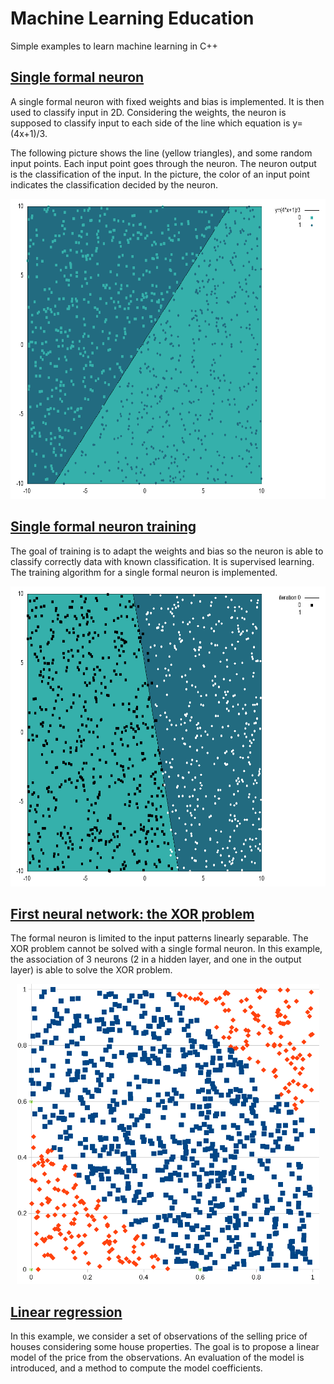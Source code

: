 # Machine Learning Education
Simple examples to learn machine learning in C++

## [Single formal neuron](SingleFormalNeuron/main.cpp)
A single formal neuron with fixed weights and bias is implemented. It is then used to classify input in 2D. Considering the weights, the neuron is supposed to classify input to each side of the line which equation is y=(4x+1)/3.

The following picture shows the line (yellow triangles), and some random input points. Each input point goes through the neuron. The neuron output is the classification of the input. In the picture, the color of an input point indicates the classification decided by the neuron.

<p align="center">
<img src="SingleFormalNeuron/single_formal_neuron_classification.png" height="480"/>
</p>

## [Single formal neuron training](SingleFormalNeuronTraining/main.cpp)
The goal of training is to adapt the weights and bias so the neuron is able to classify correctly data with known classification. It is supervised learning. The training algorithm for a single formal neuron is implemented.

<p align="center">
<img src="SingleFormalNeuronTraining/neuron_training.gif" height="480"/>
</p>

## [First neural network: the XOR problem](XORNeuralNetwork/main.cpp)
The formal neuron is limited to the input patterns linearly separable. The XOR problem cannot be solved with a single formal neuron. In this example, the association of 3 neurons (2 in a hidden layer, and one in the output layer) is able to solve the XOR problem.

<p align="center">
<img src="XORNeuralNetwork/XOR_classification.PNG" height="480"/>
</p>

## [Linear regression](LinearRegression/main.cpp)
In this example, we consider a set of observations of the selling price of houses considering some house properties. The goal is to propose a linear model of the price from the observations. An evaluation of the model is introduced, and a method to compute the model coefficients.
